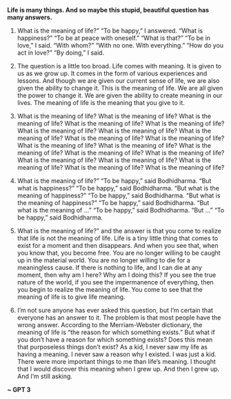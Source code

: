 [category]: <> (Philosophy)
[date]: <> (2021/07/06)
[title]: <> (The Seven Meanings of Life)

**Life is many things. And so maybe this stupid, beautiful question has many answers.**

1. What is the meaning of life?” “To be happy,” I answered. “What is happiness?” “To be at peace with oneself.” “What is that?” “To be in love,” I said. “With whom?” “With no one. With everything.” “How do you act in love?” “By doing,” I said.

2. The question is a little too broad. Life comes with meaning. It is given to us as we grow up. It comes in the form of various experiences and lessons. And though we are given our current sense of life, we are also given the ability to change it. This is the meaning of life. We are all given the power to change it. We are given the ability to create meaning in our lives. The meaning of life is the meaning that you give to it.

4. What is the meaning of life? What is the meaning of life? What is the meaning of life? What is the meaning of life? What is the meaning of life? What is the meaning of life? What is the meaning of life? What is the meaning of life? What is the meaning of life? What is the meaning of life? What is the meaning of life? What is the meaning of life? What is the meaning of life? What is the meaning of life? What is the meaning of life? What is the meaning of life? What is the meaning of life? What is the meaning of life? What is the meaning of life? What is the meaning of life?

5. What is the meaning of life?” “To be happy,” said Bodhidharma. “But what is happiness?” “To be happy,” said Bodhidharma. “But what is the meaning of happiness?” “To be happy,” said Bodhidharma. “But what is the meaning of happiness?” “To be happy,” said Bodhidharma. “But what is the meaning of …” “To be happy,” said Bodhidharma. “But …” “To be happy,” said Bodhidharma. 

6. What is the meaning of life?” and the answer is that you come to realize that life is not the meaning of life. Life is a tiny little thing that comes to exist for a moment and then disappears. And when you see that, when you know that, you become free. You are no longer willing to be caught up in the material world. You are no longer willing to die for a meaningless cause. If there is nothing to life, and I can die at any moment, then why am I here? Why am I doing this? If you see the true nature of the world, if you see the impermanence of everything, then you begin to realize the meaning of life. You come to see that the meaning of life is to give life meaning. 

7. I’m not sure anyone has ever asked this question, but I’m certain that everyone has an answer to it. The problem is that most people have the wrong answer. According to the Merriam-Webster dictionary, the meaning of life is “the reason for which something exists.” But what if you don’t have a reason for which something exists? Does this mean that purposeless things don’t exist? As a kid, I never saw my life as having a meaning. I never saw a reason why I existed. I was just a kid. There were more important things to me than life’s meaning. I thought that I would discover this meaning when I grew up. And then I grew up. And I’m still asking.

**~ GPT 3**

